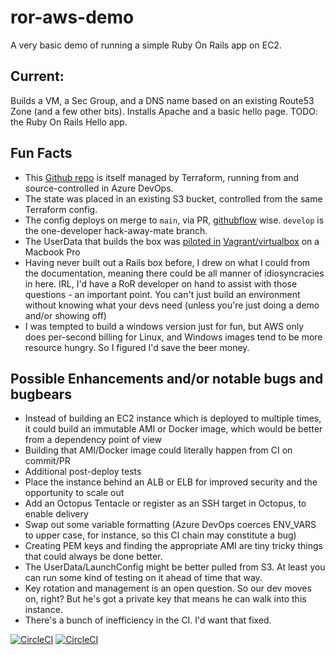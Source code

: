 # ror-aws-demo

A very basic demo of running a simple Ruby On Rails app on EC2.

## Current:

Builds a VM, a Sec Group, and a DNS name based on an existing Route53 Zone (and a few other bits). Installs Apache and a basic hello page. TODO: the Ruby On Rails Hello app.

## Fun Facts

- This [Github repo](https://github.com/stopthatastronaut/ror-aws-demo) is itself managed by Terraform, running from and source-controlled in Azure DevOps.
- The state was placed in an existing S3 bucket, controlled from the same Terraform config.
- The config deploys on merge to `main`, via PR, [githubflow](https://githubflow.github.io/) wise. `develop` is the one-developer hack-away-mate branch.
- The UserData that builds the box was [piloted in](https://github.com/stopthatastronaut/VagrantLab/tree/master/Ubuntu1804Rails) [Vagrant/virtualbox](https://vagrantup.com/) on a Macbook Pro
- Having never built out a Rails box before, I drew on what I could from the documentation, meaning there could be all manner of idiosyncracies in here. IRL, I'd have a RoR developer on hand to assist with those questions - an important point. You can't just build an environment without knowing what your devs need (unless you're just doing a demo and/or showing off)
- I was tempted to build a windows version just for fun, but AWS only does per-second billing for Linux, and Windows images tend to be more resource hungry. So I figured I'd save the beer money.

## Possible Enhancements and/or notable bugs and bugbears

- Instead of building an EC2 instance which is deployed to multiple times, it could build an immutable AMI or Docker image, which would be better from a dependency point of view
- Building that AMI/Docker image could literally happen from CI on commit/PR
- Additional post-deploy tests
- Place the instance behind an ALB or ELB for improved security and the opportunity to scale out
- Add an Octopus Tentacle or register as an SSH target in Octopus, to enable delivery
- Swap out some variable formatting (Azure DevOps coerces ENV_VARS to upper case, for instance, so this CI chain may constitute a bug)
- Creating PEM keys and finding the appropriate AMI are tiny tricky things that could always be done better.
- The UserData/LaunchConfig might be better pulled from S3. At least you can run some kind of testing on it ahead of time that way.
- Key rotation and management is an open question. So our dev moves on, right? But he's got a private key that means he can walk into this instance.
- There's a bunch of inefficiency in the CI. I'd want that fixed.

[![CircleCI](https://circleci.com/gh/stopthatastronaut/ror-aws-demo.svg?style=svg)](https://circleci.com/gh/stopthatastronaut/ror-aws-demo)
[![CircleCI](https://circleci.com/gh/stopthatastronaut/ror-aws-demo/tree/develop.svg?style=svg)](https://circleci.com/gh/stopthatastronaut/ror-aws-demo/?branch=develop)
